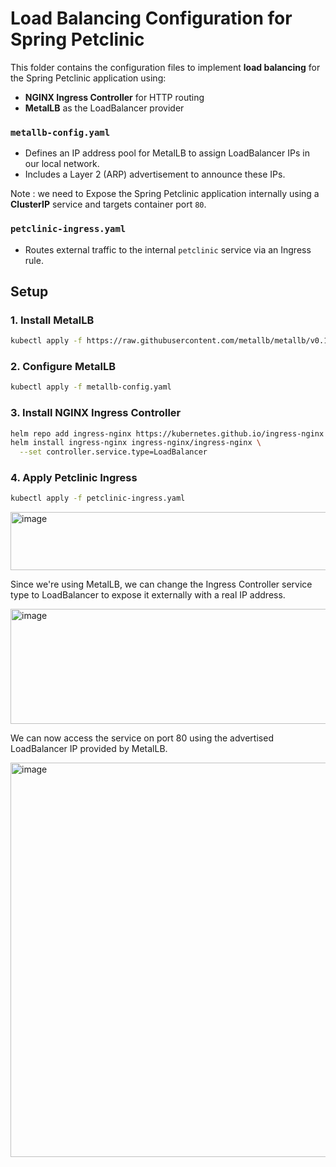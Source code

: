 # Load Balancing Configuration for Spring Petclinic

This folder contains the configuration files to implement **load balancing** for the Spring Petclinic application using:

- **NGINX Ingress Controller** for HTTP routing
- **MetalLB** as the LoadBalancer provider

### `metallb-config.yaml`

- Defines an IP address pool for MetalLB to assign LoadBalancer IPs in our local network.
- Includes a Layer 2 (ARP) advertisement to announce these IPs.

Note : we need to Expose the Spring Petclinic application internally using a **ClusterIP** service and  targets container port `80`.

### `petclinic-ingress.yaml`

- Routes external traffic to the internal `petclinic` service via an Ingress rule.


## Setup 

### 1. Install MetalLB

```bash
kubectl apply -f https://raw.githubusercontent.com/metallb/metallb/v0.13.10/config/manifests/metallb-native.yaml
```

### 2. Configure MetalLB

```bash
kubectl apply -f metallb-config.yaml
```

### 3. Install NGINX Ingress Controller

```bash
helm repo add ingress-nginx https://kubernetes.github.io/ingress-nginx
helm install ingress-nginx ingress-nginx/ingress-nginx \
  --set controller.service.type=LoadBalancer
```

### 4. Apply Petclinic Ingress
```bash
kubectl apply -f petclinic-ingress.yaml
```
<img width="849" height="93" alt="image" src="https://github.com/user-attachments/assets/607b5bbd-8586-4abe-aee2-7164cf4fee22" />


Since we're using MetalLB, we can change the Ingress Controller service type to LoadBalancer to expose it externally with a real IP address.

<img width="1549" height="184" alt="image" src="https://github.com/user-attachments/assets/9265a2e2-6f20-4baf-a0cb-63465b1ed295" />

We can now access the service on port 80 using the advertised LoadBalancer IP provided by MetalLB.

<img width="929" height="631" alt="image" src="https://github.com/user-attachments/assets/f4e7a9cf-b870-4bc3-8bb5-1ccfa8c37a38" />


